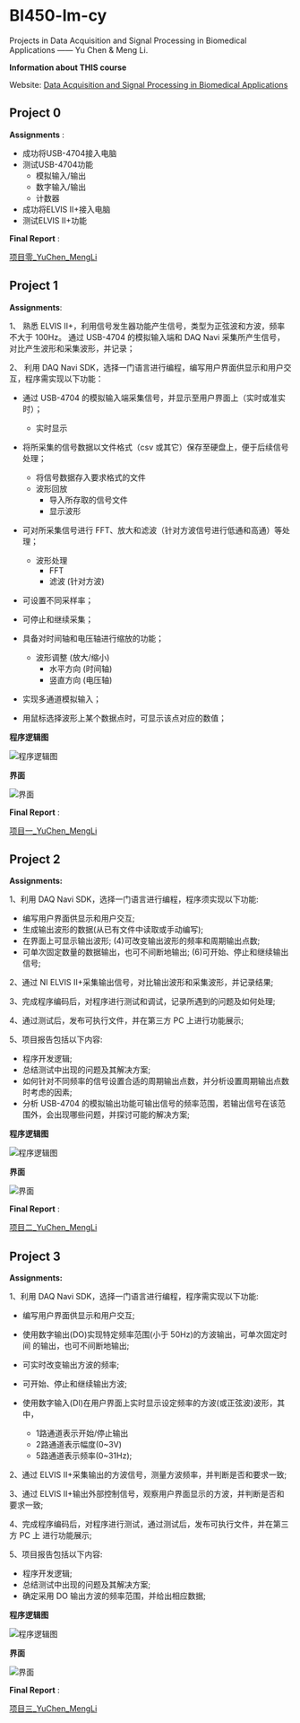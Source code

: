 # BI450-lm-cy
Projects in Data Acquisition and Signal Processing in Biomedical Applications —— Yu Chen &amp; Meng Li.


**Information about THIS course**

Website: [Data Acquisition and Signal Processing in Biomedical Applications](https://sjtucourse.github.io/BI450/)

## Project 0
**Assignments** :

* 成功将USB-4704接入电脑
* 测试USB-4704功能
  * 模拟输入/输出
  * 数字输入/输出
  * 计数器
* 成功将ELVIS II+接入电脑
* 测试ELVIS II+功能

**Final Report** : 

[项目零_YuChen_MengLi](https://github.com/SelinaLi11/BI450-lm-cy/blob/master/Project%200/%E9%A1%B9%E7%9B%AE%E9%9B%B6_YuChen_MengLi_.pdf)


## Project 1
**Assignments**:

1、 熟悉 ELVIS II+，利用信号发生器功能产生信号，类型为正弦波和方波，频率不大于 100Hz。
   通过 USB-4704 的模拟输入端和 DAQ Navi 采集所产生信号，对比产生波形和采集波形，并记录；

2、 利用 DAQ Navi SDK，选择一门语言进行编程，编写用户界面供显示和用户交互，程序需实现以下功能：

* 通过 USB-4704 的模拟输入端采集信号，并显示至用户界面上（实时或准实时）；
  * 实时显示

* 将所采集的信号数据以文件格式（csv 或其它）保存至硬盘上，便于后续信号处理；
  * 将信号数据存入要求格式的文件
  * 波形回放
    * 导入所存取的信号文件
    * 显示波形
* 可对所采集信号进行 FFT、放大和滤波（针对方波信号进行低通和高通）等处理；
  * 波形处理
    * FFT
    * 滤波 (针对方波)
* 可设置不同采样率；
* 可停止和继续采集；
* 具备对时间轴和电压轴进行缩放的功能；
  * 波形调整 (放大/缩小)
    * 水平方向 (时间轴)
    * 竖直方向 (电压轴)
* 实现多通道模拟输入；
* 用鼠标选择波形上某个数据点时，可显示该点对应的数值；

**程序逻辑图**

![程序逻辑图](https://github.com/SelinaLi11/BI450-lm-cy/blob/master/Project%201/report/%E7%A8%8B%E5%BA%8F%E9%80%BB%E8%BE%91%E5%9B%BE.png)

**界面**

![界面](https://github.com/SelinaLi11/BI450-lm-cy/blob/master/Project%201/report/%E7%95%8C%E9%9D%A2.png)

**Final Report** : 

[项目一_YuChen_MengLi](https://github.com/SelinaLi11/BI450-lm-cy/blob/master/Project%201/report/%E9%A1%B9%E7%9B%AE%E4%B8%80_YuChen_MengLi.pdf)


## Project 2
**Assignments:** 

1、利用 DAQ Navi SDK，选择一门语言进行编程，程序须实现以下功能: 

* 编写用户界面供显示和用户交互; 
* 生成输出波形的数据(从已有文件中读取或手动编写); 
* 在界面上可显示输出波形; (4)可改变输出波形的频率和周期输出点数; 
* 可单次固定数量的数据输出，也可不间断地输出; (6)可开始、停止和继续输出信号;

2、通过 NI ELVIS II+采集输出信号，对比输出波形和采集波形，并记录结果; 

3、完成程序编码后，对程序进行测试和调试，记录所遇到的问题及如何处理; 

4、通过测试后，发布可执行文件，并在第三方 PC 上进行功能展示;

5、项目报告包括以下内容:

* 程序开发逻辑;
* 总结测试中出现的问题及其解决方案; 
* 如何针对不同频率的信号设置合适的周期输出点数，并分析设置周期输出点数时考虑的因素;
* 分析 USB-4704 的模拟输出功能可输出信号的频率范围，若输出信号在该范围外，会出现哪些问题，并探讨可能的解决方案;


**程序逻辑图**

![程序逻辑图](https://github.com/SelinaLi11/BI450-lm-cy/blob/master/project%202/report/%E9%A1%B9%E7%9B%AE%E4%BA%8C_%E7%A8%8B%E5%BA%8F%E9%80%BB%E8%BE%91%E5%9B%BE.png)

**界面**

![界面](https://github.com/SelinaLi11/BI450-lm-cy/blob/master/project%202/report/%E9%A1%B9%E7%9B%AE%E4%BA%8C_%E7%95%8C%E9%9D%A2.png)



**Final Report** : 

[项目二_YuChen_MengLi](https://github.com/SelinaLi11/BI450-lm-cy/blob/master/project%202/report/%E9%A1%B9%E7%9B%AE%E4%BA%8C_YuChen_MengLi.pdf)


## Project 3
**Assignments:**

1、利用 DAQ Navi SDK，选择一门语言进行编程，程序需实现以下功能: 

* 编写用户界面供显示和用户交互; 

* 使用数字输出(DO)实现特定频率范围(小于 50Hz)的方波输出，可单次固定时间 的输出，也可不间断地输出;
* 可实时改变输出方波的频率;
* 可开始、停止和继续输出方波; 
* 使用数字输入(DI)在用户界面上实时显示设定频率的方波(或正弦波)波形，其中， 
  * 1路通道表示开始/停止输出
  * 2路通道表示幅度(0~3V)
  * 5路通道表示频率(0~31Hz);
 
2、通过 ELVIS II+采集输出的方波信号，测量方波频率，并判断是否和要求一致;

3、通过 ELVIS II+输出外部控制信号，观察用户界面显示的方波，并判断是否和要求一致;

4、完成程序编码后，对程序进行测试，通过测试后，发布可执行文件，并在第三方 PC 上 进行功能展示;

5、项目报告包括以下内容:

* 程序开发逻辑;
* 总结测试中出现的问题及其解决方案; 
* 确定采用 DO 输出方波的频率范围，并给出相应数据;


**程序逻辑图**

![程序逻辑图](https://github.com/SelinaLi11/BI450-lm-cy/blob/master/project%203/report/%E9%A1%B9%E7%9B%AE%E4%B8%89_%E7%A8%8B%E5%BA%8F%E9%80%BB%E8%BE%91%E5%9B%BE.png)

**界面**

![界面](https://github.com/SelinaLi11/BI450-lm-cy/blob/master/project%203/report/%E9%A1%B9%E7%9B%AE%E4%B8%89_%E7%95%8C%E9%9D%A2.png)



**Final Report** : 

[项目三_YuChen_MengLi](https://github.com/SelinaLi11/BI450-lm-cy/blob/master/project%203/report/%E9%A1%B9%E7%9B%AE%E4%B8%89_YuCheng_MengLi.pdf)


